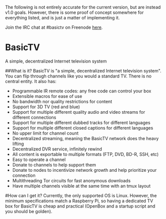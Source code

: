 The following is not entirely accurate for the current version, but are instead v1.0 goals. However, there is some proof of concept somewhere for everything listed, and is just a matter of implementing it.

Join the IRC chat at #basictv on Freenode [here](http://webchat.freenode.net/?channels=#basictv).
# BasicTV
A simple, decentralized Internet television system

##What is it?
BasicTV is "a simple, decentralized Internet television system". You can flip through channels like you would a standard TV. There is no central entity. It also has:
* Programmable IR remote codes: any free code can control your box
* Extensible macros for ease of use
* No bandwidth nor quality restrictions for content
* Support for 3D TV (red and blue)
* Support for multiple different quality audio and video streams for different connections
* Support for multiple different dubbed tracks for different languages
* Support for multiple different closed captions for different languages
* No upper limit for channel count
* Decentralized streaming, meaning the BasicTV network does the heavy lifting
* Decentralized DVR service, infinitely rewind
* All content is exportable to multiple formats (FTP, DVD, BD-R, SSH, etc)
* Easy to operate a channel
* Donate to channels to help support them
* Donate to nodes to incentivize network growth and help prioritize your connection
* Multithreading Tor circuits for fast anonymous downloads
* Have multiple channels visible at the same time with an tmux layout

#How can I get it?
Currently, the only supported OS is Linux. However, the minimum specifications match a Raspberry Pi, so having a dedicated TV box for BasicTV is cheap and practical (OpenBox and a startup script and you should be golden).
